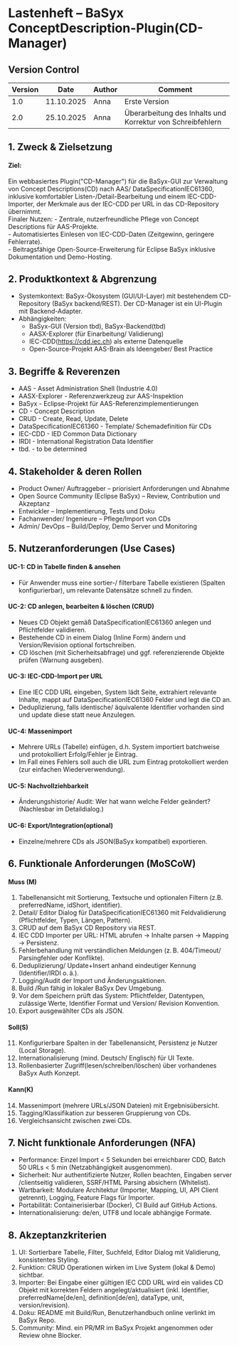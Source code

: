 # Lastenheft – BaSyx ConceptDescription-Plugin(CD-Manager)

## Version Control
| Version |    Date    | Author |        Comment        |
|   ---   |     ---    |  ---   |          ---          |
|   1.0   | 11.10.2025 |  Anna  |     Erste Version     |
|   2.0   | 25.10.2025 |  Anna  |Überarbeitung des Inhalts und <br> Korrektur von Schreibfehlern|

## 1. Zweck & Zielsetzung

#### Ziel: 
Ein webbasiertes Plugin("CD-Manager") für die BaSyx-GUI zur Verwaltung von Concept Descriptions(CD) nach AAS/ DataSpecificationIEC61360, inklusive komfortabler Listen-/Detail-Bearbeitung und einem IEC-CDD-Importer, der Merkmale aus der IEC-CDD per URL in das CD-Repository übernimmt.<br>
Finaler Nutzen:
     - Zentrale, nutzerfreundliche Pflege von Concept Descriptions für AAS-Projekte.<br>
     - Automatisiertes Einlesen von IEC-CDD-Daten (Zeitgewinn, geringere Fehlerrate).<br>
     - Beitragsfähige Open-Source-Erweiterung für Eclipse BaSyx inklusive Dokumentation und Demo-Hosting.

## 2. Produktkontext & Abgrenzung
 - Systemkontext: BaSyx-Ökosystem (GUI/UI-Layer) mit bestehendem CD-Repository (BaSyx backend/REST). Der CD-Manager ist ein UI-Plugin mit Backend-Adapter.
 - Abhängigkeiten:
     - BaSyx-GUI (Version tbd), BaSyx-Backend(tbd)
     - AASX-Explorer (für Einarbeitung/ Validierung)
     - IEC-CDD(https://cdd.iec.ch) als externe Datenquelle
     - Open-Source-Projekt AAS-Brain als Ideengeber/ Best Practice

## 3. Begriffe & Reverenzen
 - AAS - Asset Administration Shell (Industrie 4.0)
 - AASX-Explorer - Referenzwerkzeug zur AAS-Inspektion
 - BaSyx - Eclipse-Projekt für AAS-Referenzimplementierungen
 - CD - Concept Description
 - CRUD - Create, Read, Update, Delete
 - DataSpecificationIEC61360 - Template/ Schemadefinition für CDs
 - IEC-CDD - IED Common Data Dictionary
 - IRDI  -  International Registration Data Identifier
 - tbd. - to be determined

## 4. Stakeholder & deren Rollen
 - Product Owner/ Auftraggeber – priorisiert Anforderungen und Abnahme
 - Open Source Community (Eclipse BaSyx) – Review, Contribution und Akzeptanz
 - Entwickler – Implementierung, Tests und Doku
 - Fachanwender/ Ingenieure – Pflege/Import von CDs
 - Admin/ DevOps – Build/Deploy, Demo Server und Monitoring

## 5. Nutzeranforderungen (Use Cases)
#### UC-1: CD in Tabelle finden & ansehen
 - Für Anwender muss eine sortier-/ filterbare Tabelle existieren (Spalten konfigurierbar), um relevante Datensätze schnell zu finden.
#### UC-2: CD anlegen, bearbeiten & löschen (CRUD)
 - Neues CD Objekt gemäß DataSpecificationIEC61360 anlegen und Pflichtfelder validieren.
 - Bestehende CD in einem Dialog (Inline Form) ändern und Version/Revision optional fortschreiben.
 - CD löschen (mit Sicherheitsabfrage) und ggf. referenzierende Objekte prüfen (Warnung ausgeben).
#### UC-3: IEC-CDD-Import per URL
 - Eine IEC CDD URL eingeben, System lädt Seite, extrahiert relevante Inhalte, mappt auf DataSpecificationIEC61360 Felder und legt die CD an.
 - Deduplizierung, falls identische/ äquivalente Identifier vorhanden sind und update diese statt neue Anzulegen.
#### UC-4: Massenimport
 - Mehrere URLs (Tabelle) einfügen, d.h. System importiert batchweise und protokolliert Erfolg/Fehler je Eintrag.
 - Im Fall eines Fehlers soll auch die URL zum Eintrag protokolliert werden (zur einfachen Wiederverwendung).
#### UC-5: Nachvollziehbarkeit
 - Änderungshistorie/ Audit: Wer hat wann welche Felder geändert? (Nachlesbar im Detaildialog.)
#### UC-6: Export/Integration(optional)
 - Einzelne/mehrere CDs als JSON(BaSyx kompatibel) exportieren.
## 6. Funktionale Anforderungen (MoSCoW)
#### Muss (M)
1.	Tabellenansicht mit Sortierung, Textsuche und optionalen Filtern (z.B. preferredName, idShort, identifier).
2.	Detail/ Editor Dialog für DataSpecificationIEC61360 mit Feldvalidierung (Pflichtfelder, Typen, Längen, Pattern).
3.	CRUD auf dem BaSyx CD Repository via REST.
4.	IEC CDD Importer per URL: HTML abrufen → Inhalte parsen → Mapping → Persistenz.
5.	Fehlerbehandlung mit verständlichen Meldungen (z. B. 404/Timeout/ Parsingfehler oder Konflikte).
6.	Deduplizierung/ Update+Insert anhand eindeutiger Kennung (Identifier/IRDI o. ä.).
7.	Logging/Audit der Import  und Änderungsaktionen.
8.	Build /Run fähig in lokaler BaSyx Dev Umgebung.
9.	Vor dem Speichern prüft das System: Pflichtfelder, Datentypen, zulässige Werte, Identifier Format und Version/ Revision Konvention.
10.	Export ausgewählter CDs als JSON.
#### Soll(S)
11.	Konfigurierbare Spalten in der Tabellenansicht, Persistenz je Nutzer (Local Storage).
12.	Internationalisierung (mind. Deutsch/ Englisch) für UI Texte.
13.	Rollenbasierter Zugriff(lesen/schreiben/löschen) über vorhandenes BaSyx Auth Konzept.
#### Kann(K)
14.	Massenimport (mehrere URLs/JSON Dateien) mit Ergebnisübersicht.
15.	Tagging/Klassifikation zur besseren Gruppierung von CDs.
16.	Vergleichsansicht zwischen zwei CDs.
## 7. Nicht funktionale Anforderungen (NFA)
 - Performance: Einzel Import < 5 Sekunden bei erreichbarer CDD, Batch 50 URLs < 5 min (Netzabhängigkeit ausgenommen).
 - Sicherheit: Nur authentifizierte Nutzer, Rollen beachten, Eingaben server /clientseitig validieren, SSRF/HTML Parsing absichern (Whitelist).
 - Wartbarkeit: Modulare Architektur (Importer, Mapping, UI, API Client getrennt), Logging, Feature Flags für Importer.
 - Portabilität: Containerisierbar (Docker), CI Build auf GitHub Actions.
 - Internationalisierung: de/en, UTF8 und locale abhängige Formate.
## 8. Akzeptanzkriterien
1.	UI: Sortierbare Tabelle, Filter, Suchfeld, Editor Dialog mit Validierung, konsistentes Styling.
2.	Funktion: CRUD Operationen wirken im Live System (lokal & Demo) sichtbar.
3.	Importer: Bei Eingabe einer gültigen IEC CDD URL wird ein valides CD Objekt mit korrekten Feldern angelegt/aktualisiert (inkl. Identifier, preferredName[de/en], definition[de/en], dataType, unit, version/revision).
4.	Doku: README mit Build/Run, Benutzerhandbuch online verlinkt im BaSyx Repo.
5.	Community: Mind. ein PR/MR im BaSyx Projekt angenommen oder Review ohne Blocker.

